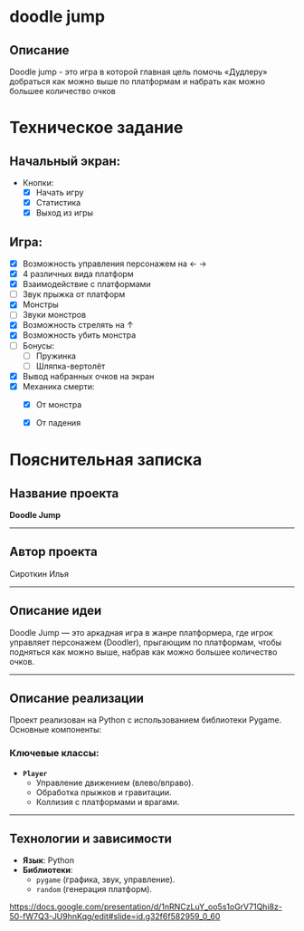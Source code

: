 # doodle jump
## Описание
Doodle jump - это игра в которой главная цель помочь «Дудлеру» добраться как можно выше по платформам и набрать как можно большее количество очков
# Техническое задание
## Начальный экран:
  * Кнопки:
    - [x] Начать игру
    - [x] Статистика
    - [x] Выход из игры
## Игра:
  - [x] Возможность управления персонажем на ← →
  - [x] 4 различных вида платформ
  - [x] Взаимодействие с платформами
  - [ ] Звук прыжка от платформ
  - [x] Монстры
  - [ ] Звуки монстров
  - [x] Возможность стрелять на ↑
  - [x] Возможность убить монстра
  - [ ] Бонусы:
    - [ ] Пружинка
    - [ ] Шляпка-вертолёт
  - [x] Вывод набранных очков на экран
  - [x] Механика смерти:
    - [x] От монстра
    - [x] От падения


# Пояснительная записка

## Название проекта  
**Doodle Jump**

---

## Автор проекта  
Сироткин Илья

---

## Описание идеи  
Doodle Jump — это аркадная игра в жанре платформера, где игрок управляет персонажем (Doodler), прыгающим по платформам, чтобы подняться как можно выше, набрав как можно большее количество очков.

---

## Описание реализации  
Проект реализован на Python с использованием библиотеки Pygame. Основные компоненты:  

### Ключевые классы:  
- **`Player`**  
  - Управление движением (влево/вправо).  
  - Обработка прыжков и гравитации.  
  - Коллизия с платформами и врагами. 

---

## Технологии и зависимости  
- **Язык**: Python  
- **Библиотеки**:  
  - `pygame` (графика, звук, управление).  
  - `random` (генерация платформ).

 https://docs.google.com/presentation/d/1nRNCzLuY_oo5s1oGrV71Qhi8z-50-fW7Q3-JU9hnKqg/edit#slide=id.g32f6f582959_0_60
